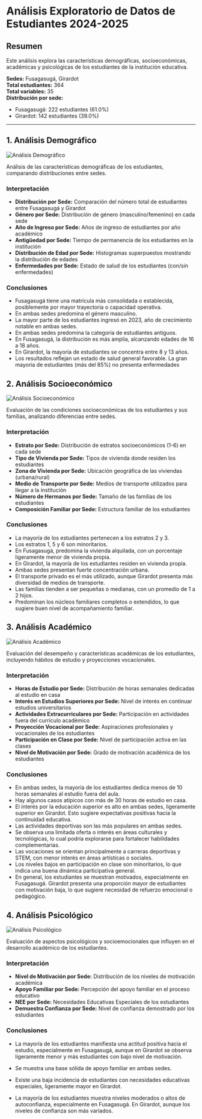 # Análisis Exploratorio de Datos de Estudiantes 2024-2025

## Resumen

Este análisis explora las características demográficas, socioeconómicas, académicas y psicológicas de los estudiantes de la institución educativa.

**Sedes:** Fusagasugá, Girardot  
**Total estudiantes:** 364  
**Total variables:** 35  
**Distribución por sede:**
- Fusagasugá: 222 estudiantes (61.0%)
- Girardot: 142 estudiantes (39.0%)

---

## 1. Análisis Demográfico

![Análisis Demográfico](analisis_demografico.png)

Análisis de las características demográficas de los estudiantes, comparando distribuciones entre sedes.

### Interpretación

- **Distribución por Sede:** Comparación del número total de estudiantes entre Fusagasugá y Girardot
- **Género por Sede:** Distribución de género (masculino/femenino) en cada sede
- **Año de Ingreso por Sede:** Años de ingreso de estudiantes por año académico
- **Antigüedad por Sede:** Tiempo de permanencia de los estudiantes en la institución
- **Distribución de Edad por Sede:** Histogramas superpuestos mostrando la distribución de edades
- **Enfermedades por Sede:** Estado de salud de los estudiantes (con/sin enfermedades)

### Conclusiones

- Fusagasugá tiene una matrícula más consolidada o establecida, posiblemente por mayor trayectoria o capacidad operativa.
- En ambas sedes predomina el género masculino.
- La mayor parte de los estudiantes ingresó en 2023, año de crecimiento notable en ambas sedes.
- En ambas sedes predomina la categoría de estudiantes antiguos.
- En Fusagasugá, la distribución es más amplia, alcanzando edades de 16 a 18 años.
- En Girardot, la mayoría de estudiantes se concentra entre 8 y 13 años.
- Los resultados reflejan un estado de salud general favorable. La gran mayoría de estudiantes (más del 85%) no presenta enfermedades

## 2. Análisis Socioeconómico

![Análisis Socioeconómico](analisis_socioeconomico.png)

Evaluación de las condiciones socioeconómicas de los estudiantes y sus familias, analizando diferencias entre sedes.

### Interpretación

- **Estrato por Sede:** Distribución de estratos socioeconómicos (1-6) en cada sede
- **Tipo de Vivienda por Sede:** Tipos de vivienda donde residen los estudiantes
- **Zona de Vivienda por Sede:** Ubicación geográfica de las viviendas (urbana/rural)
- **Medio de Transporte por Sede:** Medios de transporte utilizados para llegar a la institución
- **Número de Hermanos por Sede:** Tamaño de las familias de los estudiantes
- **Composición Familiar por Sede:** Estructura familiar de los estudiantes

### Conclusiones

- La mayoría de los estudiantes pertenecen a los estratos 2 y 3.
- Los estratos 1, 5 y 6 son minoritarios.
- En Fusagasugá, predomina la vivienda alquilada, con un porcentaje ligeramente menor de vivienda propia.
- En Girardot, la mayoría de los estudiantes residen en vivienda propia.
- Ambas sedes presentan fuerte concentración urbana.
- El transporte privado es el más utilizado, aunque Girardot presenta más diversidad de medios de transporte.
- Las familias tienden a ser pequeñas o medianas, con un promedio de 1 a 2 hijos.
- Predominan los núcleos familiares completos o extendidos, lo que sugiere buen nivel de acompañamiento familiar.

## 3. Análisis Académico

![Análisis Académico](analisis_academico.png)

Evaluación del desempeño y características académicas de los estudiantes, incluyendo hábitos de estudio y proyecciones vocacionales.

### Interpretación

- **Horas de Estudio por Sede:** Distribución de horas semanales dedicadas al estudio en casa
- **Interés en Estudios Superiores por Sede:** Nivel de interés en continuar estudios universitarios
- **Actividades Extracurriculares por Sede:** Participación en actividades fuera del currículo académico
- **Proyección Vocacional por Sede:** Aspiraciones profesionales y vocacionales de los estudiantes
- **Participación en Clase por Sede:** Nivel de participación activa en las clases
- **Nivel de Motivación por Sede:** Grado de motivación académica de los estudiantes

### Conclusiones

- En ambas sedes, la mayoría de los estudiantes dedica menos de 10 horas semanales al estudio fuera del aula.
- Hay algunos casos atípicos con más de 30 horas de estudio en casa.
- El interés por la educación superior es alto en ambas sedes, ligeramente superior en Girardot. Esto sugiere expectativas positivas hacia la continuidad educativa.
- Las actividades deportivas son las más populares en ambas sedes.
- Se observa una limitada oferta o interés en áreas culturales y tecnológicas, lo cual podría explorarse para fortalecer habilidades complementarias.
- Las vocaciones se orientan principalmente a carreras deportivas y STEM, con menor interés en áreas artísticas o sociales.
- Los niveles bajos en participación en clase son minoritarios, lo que indica una buena dinámica participativa general.
- En general, los estudiantes se muestran motivados, especialmente en Fusagasugá. Girardot presenta una proporción mayor de estudiantes con motivación baja, lo que sugiere necesidad de refuerzo emocional o pedagógico.


## 4. Análisis Psicológico

![Análisis Psicológico](analisis_psicologico.png)

Evaluación de aspectos psicológicos y socioemocionales que influyen en el desarrollo académico de los estudiantes.

### Interpretación

- **Nivel de Motivación por Sede:** Distribución de los niveles de motivación académica
- **Apoyo Familiar por Sede:** Percepción del apoyo familiar en el proceso educativo
- **NEE por Sede:** Necesidades Educativas Especiales de los estudiantes
- **Demuestra Confianza por Sede:** Nivel de confianza demostrado por los estudiantes

### Conclusiones
- La mayoría de los estudiantes manifiesta una actitud positiva hacia el estudio, especialmente en Fusagasugá, aunque en Girardot se observa ligeramente menor y más estudiantes con bajo nivel de motivación.

- Se muestra una base sólida de apoyo familiar en ambas sedes.

- Existe una baja incidencia de estudiantes con necesidades educativas especiales, ligeramente mayor en Girardot.

- La mayoría de los estudiantes muestra niveles moderados o altos de autoconfianza, especialmente en Fusagasugá. En Girardot, aunque los niveles de confianza son más variados.